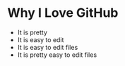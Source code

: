 # Why I Love GitHub

* It is pretty
* It is easy to edit
* It is easy to edit files
* It is pretty easy to edit files
